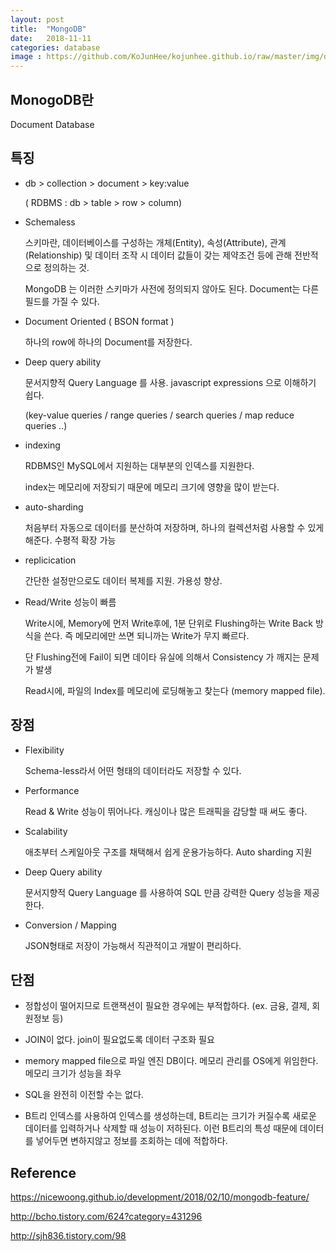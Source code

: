 ```yaml
---
layout: post
title:  "MongoDB"
date:   2018-11-11
categories: database
image : https://github.com/KoJunHee/kojunhee.github.io/raw/master/img/dbDoorImg.png
---
```


## MonogoDB란

Document Database

## 특징

- db > collection > document > key:value
  
  ( RDBMS : db > table > row > column)
  
- Schemaless

  스키마란, 데이터베이스를 구성하는 개체(Entity), 속성(Attribute), 관계(Relationship) 및 데이터 조작 시
  데이터 값들이 갖는 제약조건 등에 관해 전반적으로 정의하는 것.
  
  MongoDB 는 이러한 스키마가 사전에 정의되지 않아도 된다. Document는 다른 필드를 가질 수 있다.

- Document Oriented ( BSON format )

  하나의 row에 하나의 Document를 저장한다.

- Deep query ability

  문서지향적 Query Language 를 사용. javascript expressions 으로 이해하기 쉽다.
   
  (key-value queries / range queries / search queries / map reduce queries ..)

- indexing

  RDBMS인 MySQL에서 지원하는 대부분의 인덱스를 지원한다.

  index는 메모리에 저장되기 때문에 메모리 크기에 영향을 많이 받는다.

- auto-sharding

  처음부터 자동으로 데이터를 분산하여 저장하며, 하나의 컬렉션처럼 사용할 수 있게 해준다. 수평적 확장 가능

- replicication

  간단한 설정만으로도 데이터 복제를 지원. 가용성 향상.

- Read/Write 성능이 빠름

  Write시에, Memory에 먼저 Write후에, 1분 단위로 Flushing하는 Write Back 방식을 쓴다. 
  즉 메모리에만 쓰면 되니까는 Write가 무지 빠르다. 
  
  단 Flushing전에 Fail이 되면 데이타 유실에 의해서 Consistency 가 깨지는 문제가 발생

  Read시에, 파일의 Index를 메모리에 로딩해놓고 찾는다 (memory mapped file).

## 장점

- Flexibility 

  Schema-less라서 어떤 형태의 데이터라도 저장할 수 있다.

- Performance 

  Read & Write 성능이 뛰어나다. 캐싱이나 많은 트래픽을 감당할 때 써도 좋다.

- Scalability 

  애초부터 스케일아웃 구조를 채택해서 쉽게 운용가능하다. Auto sharding 지원

- Deep Query ability

  문서지향적 Query Language 를 사용하여 SQL 만큼 강력한 Query 성능을 제공한다.

- Conversion / Mapping

  JSON형태로 저장이 가능해서 직관적이고 개발이 편리하다.

## 단점

- 정합성이 떨어지므로 트랜잭션이 필요한 경우에는 부적합하다. (ex. 금융, 결제, 회원정보 등)

- JOIN이 없다. join이 필요없도록 데이터 구조화 필요

- memory mapped file으로 파일 엔진 DB이다. 메모리 관리를 OS에게 위임한다. 메모리 크기가 성능을 좌우

- SQL을 완전히 이전할 수는 없다.

- B트리 인덱스를 사용하여 인덱스를 생성하는데, B트리는 크기가 커질수록 새로운 데이터를 입력하거나 삭제할
  때 성능이 저하된다. 이런 B트리의 특성 때문에 데이터를 넣어두면 변하지않고 정보를 조회하는 데에 적합하다.

## Reference

<https://nicewoong.github.io/development/2018/02/10/mongodb-feature/>

<http://bcho.tistory.com/624?category=431296>

<http://sjh836.tistory.com/98>